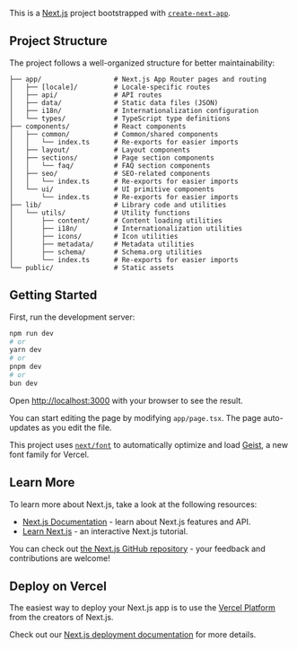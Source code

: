 This is a [Next.js](https://nextjs.org) project bootstrapped with [`create-next-app`](https://nextjs.org/docs/app/api-reference/cli/create-next-app).

## Project Structure

The project follows a well-organized structure for better maintainability:

```
├── app/                  # Next.js App Router pages and routing
│   ├── [locale]/         # Locale-specific routes
│   ├── api/              # API routes
│   ├── data/             # Static data files (JSON)
│   ├── i18n/             # Internationalization configuration
│   └── types/            # TypeScript type definitions
├── components/           # React components
│   ├── common/           # Common/shared components
│   │   └── index.ts      # Re-exports for easier imports
│   ├── layout/           # Layout components
│   ├── sections/         # Page section components
│   │   └── faq/          # FAQ section components
│   ├── seo/              # SEO-related components
│   │   └── index.ts      # Re-exports for easier imports
│   └── ui/               # UI primitive components
│       └── index.ts      # Re-exports for easier imports
├── lib/                  # Library code and utilities
│   └── utils/            # Utility functions
│       ├── content/      # Content loading utilities
│       ├── i18n/         # Internationalization utilities
│       ├── icons/        # Icon utilities
│       ├── metadata/     # Metadata utilities
│       ├── schema/       # Schema.org utilities
│       └── index.ts      # Re-exports for easier imports
└── public/               # Static assets
```

## Getting Started

First, run the development server:

```bash
npm run dev
# or
yarn dev
# or
pnpm dev
# or
bun dev
```

Open [http://localhost:3000](http://localhost:3000) with your browser to see the result.

You can start editing the page by modifying `app/page.tsx`. The page auto-updates as you edit the file.

This project uses [`next/font`](https://nextjs.org/docs/app/building-your-application/optimizing/fonts) to automatically optimize and load [Geist](https://vercel.com/font), a new font family for Vercel.

## Learn More

To learn more about Next.js, take a look at the following resources:

- [Next.js Documentation](https://nextjs.org/docs) - learn about Next.js features and API.
- [Learn Next.js](https://nextjs.org/learn) - an interactive Next.js tutorial.

You can check out [the Next.js GitHub repository](https://github.com/vercel/next.js) - your feedback and contributions are welcome!

## Deploy on Vercel

The easiest way to deploy your Next.js app is to use the [Vercel Platform](https://vercel.com/new?utm_medium=default-template&filter=next.js&utm_source=create-next-app&utm_campaign=create-next-app-readme) from the creators of Next.js.

Check out our [Next.js deployment documentation](https://nextjs.org/docs/app/building-your-application/deploying) for more details.
